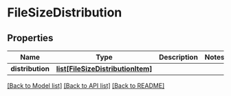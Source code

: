 # FileSizeDistribution

## Properties

Name | Type | Description | Notes
------------ | ------------- | ------------- | -------------
**distribution** | [**list[FileSizeDistributionItem]**](FileSizeDistributionItem.md) |  | 

[[Back to Model list]](../#documentation-for-models) [[Back to API list]](../#documentation-for-api-endpoints) [[Back to README]](../)


